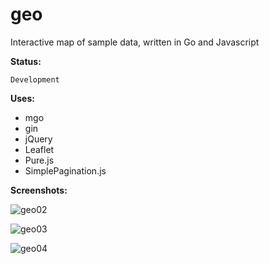 # geo

Interactive map of sample data, written in Go and Javascript


__Status:__

    Development

__Uses:__

* mgo
* gin
* jQuery
* Leaflet
* Pure.js
* SimplePagination.js

__Screenshots:__



![geo02](https://cloud.githubusercontent.com/assets/1276717/16132344/05e5f112-3413-11e6-8890-406fc3fa6e78.png)



![geo03](https://cloud.githubusercontent.com/assets/1276717/16132349/0ca8d730-3413-11e6-96e5-5243b9004d3d.png)



![geo04](https://cloud.githubusercontent.com/assets/1276717/16132629/498ce6fe-3414-11e6-9738-b250f0ebc2eb.png)
